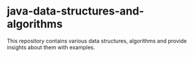 # java-data-structures-and-algorithms
This repository contains various data structures, algorithms and provide insights about them with examples.
